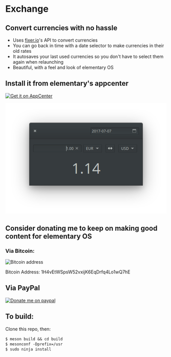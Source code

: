 # Exchange
## Convert currencies with no hassle

* Uses [fixer.io](https://www.fixer.io)'s API to convert currencies
* You can go back in time with a date selector to make currencies in their old rates
* It autosaves your last used currencies so you don't have to select them again when relaunching
* Beautiful, with a feel and look of elementary OS

## Install it from elementary's appcenter
[![Get it on AppCenter](https://appcenter.elementary.io/badge.svg)](https://appcenter.elementary.io/com.github.brandonlujan.exchange.desktop)

![Screenshot](Screenshot.png)

## Consider donating me to keep on making good content for elementary OS

### Via Bitcoin:
![Bitcoin address](http://i.imgur.com/2tFBXZ2.png)

Bitcoin Address: 1H4vEtWSpsW52vxijK6EqDrfq4Lo1wQ7hE

## Via PayPal
[![Donate me on paypal](http://icons.iconarchive.com/icons/designbolts/credit-card-payment/256/Paypal-icon.png)](https://www.paypal.me/brandonluar)

## To build:

Clone this repo, then:

```
$ meson build && cd build
$ mesonconf -Dprefix=/usr
$ sudo ninja install
```
